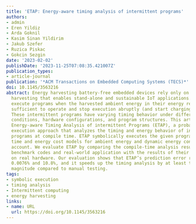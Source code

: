 ```yaml
---
title: 'ETAP: Energy-aware timing analysis of intermittent programs'
authors:
- admin 
- Eren Yildiz
- Arda Goknil
- Kasim Sinan Yildirim
- Jakub Szefer
- Ruzica Piskac
- Gokcin Sezgin
date: '2023-02-02'
publishDate: '2023-11-25T07:08:35.421007Z'
publication_types:
- article-journal
publication: '*ACM Transactions on Embedded Computing Systems (TECS)*'
doi: 10.1145/3563216
abstract: Energy harvesting battery-free embedded devices rely only on ambient energy
  harvesting that enables stand-alone and sustainable IoT applications. These devices
  execute programs when the harvested ambient energy in their energy reservoir is
  sufficient to operate and stop execution abruptly (and start charging) otherwise.
  These intermittent programs have varying timing behavior under different energy
  conditions, hardware configurations, and program structures. This article presents
  Energy-aware Timing Analysis of intermittent Programs (ETAP), a probabilistic symbolic
  execution approach that analyzes the timing and energy behavior of intermittent
  programs at compile time. ETAP symbolically executes the given program while taking
  time and energy cost models for ambient energy and dynamic energy consumption into
  account. We evaluate ETAP by comparing the compile-time analysis results of our
  benchmark codes and real-world application with the results of their executions
  on real hardware. Our evaluation shows that ETAP’s prediction error rate is between
  0.0076% and 10.8%, and it speeds up the timing analysis by at least two orders of
  magnitude compared to manual testing.
tags:
- symbolic execution
- timing analysis
- Intermittent computing
- energy harvesting
links:
- name: URL
  url: https://doi.org/10.1145/3563216
---
```

